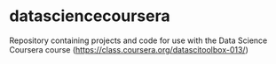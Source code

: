 # datasciencecoursera
Repository containing projects and code for use with the Data Science Coursera course (https://class.coursera.org/datascitoolbox-013/)
